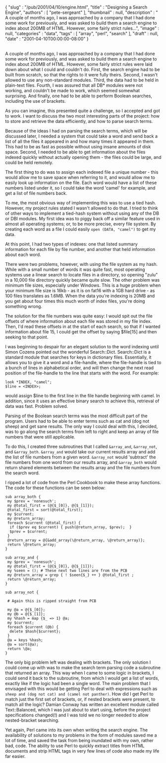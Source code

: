 {
   "slug" : "/pub/2001/04/10/engine.html",
   "title" : "Designing a Search Engine",
   "authors" : [
      "pete-sergeant"
   ],
   "thumbnail" : null,
   "description" : " A couple of months ago, I was approached by a company that I had done some work for previously, and was asked to build them a search engine to index about 200MB of HTML. However, some fairly strict rules...",
   "image" : null,
   "categories" : "data",
   "tags" : [
      "array",
      "perl",
      "search"
   ],
   "draft" : null,
   "date" : "2001-04-10T00:00:00-08:00"
}





\
A couple of months ago, I was approached by a company that I had done
some work for previously, and was asked to build them a search engine to
index about 200MB of HTML. However, some fairly strict rules were laid
down about what I could and couldn't do. First, the search engine had to
be built from scratch, so that the rights to it were fully theirs.
Second, I wasn't allowed to use any non-standard modules. Third, the
data had to be held in plain-text files. Fourth, I was assured that all
DB\* modules were not working, and couldn't be made to work, which
seemed somewhat surprising. And finally, one had to be able to perform
Boolean searches, including the use of brackets.

As you can imagine, this presented quite a challenge, so I accepted and
got to work. I want to discuss the two most interesting parts of the
project: how to store and retrieve the data efficiently, and how to
parse search terms.

Because of the ideas I had on parsing the search terms, which will be
discussed later, I needed a system that could take a word and send back
a list of all the files it appeared in and how many times it appeared in
them. This had to be as fast as possible without using insane amounts of
disk space. Second, I needed to be able to get information about the
files indexed quickly without actually opening them - the files could be
large, and could be held remotely.

The first thing to do was to assign each indexed file a unique number -
this would allow me to save space when referring to it, and would allow
me to easily look up information on the file. Each word would have a
list of these numbers listed under it, so I could take the word 'camel'
for example, and get a list of file numbers back.

To me, the most obvious way of implementing this was to use a tied hash.
However, my project rules stated I wasn't allowed to do that. I tried to
think of other ways to implement a tied-hash system without using any of
the DB or DBI modules. My first idea was to piggy back off a similar
feature used in almost all operating systems; or, to be more precise,
every file system. By creating each word as a file I could easily
`open (DATA, "camel")` to get my data.

At this point, I had two types of indexes: one that listed summary
information for each file by file number, and another that held
information about each word.

There were two problems, however, with using the file system as my hash.
While with a small number of words it was quite fast, most operating
systems use a linear search to locate files in a directory, so opening
"zulu" in a 10,000 file directory quickly became quite slow. The other
problem was minimum file sizes, especially under Windows. This is a huge
problem when your minimum file size is 16kb - as it is on fat16 with a
1GB hard drive - as 100 files translates as 1.6MB. When the data you're
indexing is 20MB and you get about four times this much worth of index
files, you're doing something wrong.

The solution for the file numbers was quite easy: I would spit out the
file offsets of where information about each file was stored in my file
index. Then, I'd read these offsets in at the start of each search, so
that if I wanted information about file 15, I could get the offset by
saying \$file\[15\] and then seeking to that point.

I was beginning to despair for an elegant solution to the word indexing
until Simon Cozens pointed out the wonderful Search::Dict. Search::Dict
is a standard module that searches for keys in dictionary files.
Essentially, it allows you to give it a word and a file-handle, where
the file-handle is tied to a bunch of lines in alphabetical order, and
will then change the next read position of the file-handle to the line
that starts with the word. For example:

    look *INDEX, "camel";
    $line = <INDEX>;

would assign \$line to the first line in the file handle beginning with
camel. In addition, since it uses an effective binary search to achieve
this, retrieval of data was fast. Problem solved.

Parsing of the Boolean search terms was the most difficult part of the
program. Users had to be able to enter terms such as cat and (dog not
sheep) and get sane results. The only way I could deal with this, I
decided, was to go along the search terms from left to right and keep an
array of file numbers that were still applicable.

To do this, I created three subroutines that I called `&array_and`,
`&array_not`, and `&array_both`. `&array_and` would take our current
results array and add the list of file numbers from a given word.
`&array_not` would 'subtract' the file numbers from one word from our
results array, and `&array_both` would return shared elements between
the results array and the file numbers from the search word.

I ripped a lot of code from the Perl Cookbook to make these array
functions. The code for these functions can be seen below:

    sub array_both {
     my $prev = 'nonesuch';
     my @total_first = (@{$_[0]}, @{$_[1]});
     @total_first = sort(@total_first);
     my $current;
     my @return_array;
     foreach $current (@total_first) {
      if ($prev eq $current) { push(@return_array, $prev);  }
      $prev = $current;
     }
     @return_array = @{&add_array(\@return_array, \@return_array)};
     return \@return_array;
    }

    sub array_and {
     my $prev = 'nonesuch';
     my @total_first = (@{$_[0]}, @{$_[1]});
     my %seen = (); # These next two lines are from the PCB
     my @return_array = grep { ! $seen{$_} ++ } @total_first ;
     return \@return_array;
    }

    sub array_not {

     # Again this is ripped straight from PCB

     my @a = @{$_[0]};
     my @b = @{$_[1]};
     my %hash = map {$_ => 1} @a;
     my $current;
     foreach $current (@b) {
      delete $hash{$current};
     }
     @a = keys %hash;
     @a = sort(@a);
     return \@a;
    }

The only big problem left was dealing with brackets. The only solution I
could come up with was to make the search term parsing code a subroutine
that returned an array. This way when I came to some logic in brackets,
I could send it back to the subroutine, from which I would get a list of
words, exactly like if the logic had been a single word. The main
problem that I envisaged with this would be getting Perl to deal with
expressions such as `sheep and (dog not cat) and (camel not panther)`.
How did I get Perl to match just the first set of brackets, or, if
nested brackets were present, to match all the logic? Damian Conway has
written an excellent module called Text::Balanced, which I was just
about to start using, before the project specifications changed(!) and I
was told we no longer needed to allow nested-bracket searching.

Yet again, Perl came into its own when writing the search engine. The
availability of solutions to my problems in the form of modules saved me
a lot of time, and saved the task from being inundated with my own,
rather bad, code. The ability to use Perl to quickly extract titles from
HTML documents and strip HTML tags in very few lines of code also made
my life far easier.


